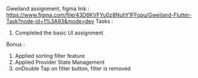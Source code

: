 Gweiland assignment, figma link : https://www.figma.com/file/43D6KVFYu0z8NuhY1FFopu/Gweiland-Flutter-Task?node-id=1%3A93&mode=dev
Tasks : 
1) Completed the basic UI assignment

Bonus : 
1) Applied sorting filter feature
2) Applied Provider State Management
3) onDouble Tap on filter button, filter is removed
